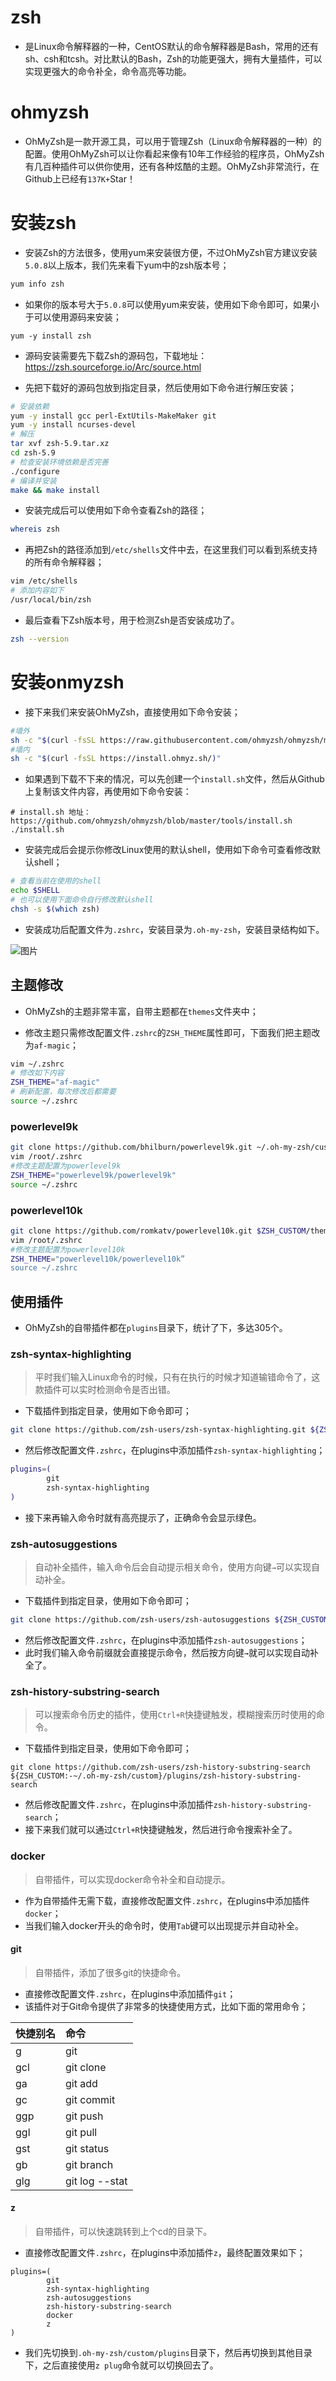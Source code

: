 # zsh

- 是Linux命令解释器的一种，CentOS默认的命令解释器是Bash，常用的还有sh、csh和tcsh。对比默认的Bash，Zsh的功能更强大，拥有大量插件，可以实现更强大的命令补全，命令高亮等功能。

# ohmyzsh

- OhMyZsh是一款开源工具，可以用于管理Zsh（Linux命令解释器的一种）的配置。使用OhMyZsh可以让你看起来像有10年工作经验的程序员，OhMyZsh有几百种插件可以供你使用，还有各种炫酷的主题。OhMyZsh非常流行，在Github上已经有`137K+`Star！

# 安装zsh

- 安装Zsh的方法很多，使用yum来安装很方便，不过OhMyZsh官方建议安装`5.0.8`以上版本，我们先来看下yum中的zsh版本号；

```sh
yum info zsh
```

- 如果你的版本号大于`5.0.8`可以使用yum来安装，使用如下命令即可，如果小于可以使用源码来安装；

```
yum -y install zsh
```

- 源码安装需要先下载Zsh的源码包，下载地址：https://zsh.sourceforge.io/Arc/source.html

- 先把下载好的源码包放到指定目录，然后使用如下命令进行解压安装；

```sh
# 安装依赖
yum -y install gcc perl-ExtUtils-MakeMaker git
yum -y install ncurses-devel
# 解压
tar xvf zsh-5.9.tar.xz
cd zsh-5.9
# 检查安装环境依赖是否完善
./configure
# 编译并安装
make && make install
```

- 安装完成后可以使用如下命令查看Zsh的路径；

```sh
whereis zsh
```

- 再把Zsh的路径添加到`/etc/shells`文件中去，在这里我们可以看到系统支持的所有命令解释器；

```sh
vim /etc/shells 
# 添加内容如下
/usr/local/bin/zsh
```

- 最后查看下Zsh版本号，用于检测Zsh是否安装成功了。

```sh
zsh --version
```

# 安装onmyzsh

- 接下来我们来安装OhMyZsh，直接使用如下命令安装；

```sh
#墙外
sh -c "$(curl -fsSL https://raw.githubusercontent.com/ohmyzsh/ohmyzsh/master/tools/install.sh)"
#墙内
sh -c "$(curl -fsSL https://install.ohmyz.sh/)"
```

- 如果遇到下载不下来的情况，可以先创建一个`install.sh`文件，然后从Github上复制该文件内容，再使用如下命令安装：

```
# install.sh 地址：https://github.com/ohmyzsh/ohmyzsh/blob/master/tools/install.sh
./install.sh
```

- 安装完成后会提示你修改Linux使用的默认shell，使用如下命令可查看修改默认shell；

```sh
# 查看当前在使用的shell
echo $SHELL
# 也可以使用下面命令自行修改默认shell
chsh -s $(which zsh)
```

- 安装成功后配置文件为`.zshrc`，安装目录为`.oh-my-zsh`，安装目录结构如下。

![图片](https://raw.githubusercontent.com/hangx969/upload-images-md/main/202401081016712.png)

## 主题修改

- OhMyZsh的主题非常丰富，自带主题都在`themes`文件夹中；

- 修改主题只需修改配置文件`.zshrc`的`ZSH_THEME`属性即可，下面我们把主题改为`af-magic`；

```sh
vim ~/.zshrc
# 修改如下内容
ZSH_THEME="af-magic"
# 刷新配置，每次修改后都需要
source ~/.zshrc
```

### powerlevel9k

~~~sh
git clone https://github.com/bhilburn/powerlevel9k.git ~/.oh-my-zsh/custom/themes/powerlevel9k
vim /root/.zshrc
#修改主题配置为powerlevel9k
ZSH_THEME="powerlevel9k/powerlevel9k"
source ~/.zshrc
~~~

### powerlevel10k

```sh
git clone https://github.com/romkatv/powerlevel10k.git $ZSH_CUSTOM/themes/powerlevel10k
vim /root/.zshrc
#修改主题配置为powerlevel10k
ZSH_THEME="powerlevel10k/powerlevel10k”
source ~/.zshrc
```

## 使用插件

- OhMyZsh的自带插件都在`plugins`目录下，统计了下，多达305个。

### zsh-syntax-highlighting

> 平时我们输入Linux命令的时候，只有在执行的时候才知道输错命令了，这款插件可以实时检测命令是否出错。

- 下载插件到指定目录，使用如下命令即可；

```sh
git clone https://github.com/zsh-users/zsh-syntax-highlighting.git ${ZSH_CUSTOM:-~/.oh-my-zsh/custom}/plugins/zsh-syntax-highlighting
```

- 然后修改配置文件`.zshrc`，在plugins中添加插件`zsh-syntax-highlighting`；

```sh
plugins=(
        git
        zsh-syntax-highlighting
)
```

- 接下来再输入命令时就有高亮提示了，正确命令会显示绿色。

### zsh-autosuggestions

> 自动补全插件，输入命令后会自动提示相关命令，使用方向键`→`可以实现自动补全。

- 下载插件到指定目录，使用如下命令即可；

```sh
git clone https://github.com/zsh-users/zsh-autosuggestions ${ZSH_CUSTOM:-~/.oh-my-zsh/custom}/plugins/zsh-autosuggestions
```

- 然后修改配置文件`.zshrc`，在plugins中添加插件`zsh-autosuggestions`；
- 此时我们输入命令前缀就会直接提示命令，然后按方向键`→`就可以实现自动补全了。

### zsh-history-substring-search

> 可以搜索命令历史的插件，使用`Ctrl+R`快捷键触发，模糊搜索历时使用的命令。

- 下载插件到指定目录，使用如下命令即可；

```
git clone https://github.com/zsh-users/zsh-history-substring-search ${ZSH_CUSTOM:-~/.oh-my-zsh/custom}/plugins/zsh-history-substring-search
```

- 然后修改配置文件`.zshrc`，在plugins中添加插件`zsh-history-substring-search`；
- 接下来我们就可以通过`Ctrl+R`快捷键触发，然后进行命令搜索补全了。

### docker

> 自带插件，可以实现docker命令补全和自动提示。

- 作为自带插件无需下载，直接修改配置文件`.zshrc`，在plugins中添加插件`docker`；
- 当我们输入docker开头的命令时，使用`Tab`键可以出现提示并自动补全。

#### git

> 自带插件，添加了很多git的快捷命令。

- 直接修改配置文件`.zshrc`，在plugins中添加插件`git`；
- 该插件对于Git命令提供了非常多的快捷使用方式，比如下面的常用命令；

| 快捷别名 | 命令           |
| :------- | :------------- |
| g        | git            |
| gcl      | git clone      |
| ga       | git add        |
| gc       | git commit     |
| ggp      | git push       |
| ggl      | git pull       |
| gst      | git status     |
| gb       | git branch     |
| glg      | git log --stat |

#### z

> 自带插件，可以快速跳转到上个cd的目录下。

- 直接修改配置文件`.zshrc`，在plugins中添加插件`z`，最终配置效果如下；

```
plugins=(
        git
        zsh-syntax-highlighting
        zsh-autosuggestions
        zsh-history-substring-search
        docker
        z
)
```

- 我们先切换到`.oh-my-zsh/custom/plugins`目录下，然后再切换到其他目录下，之后直接使用`z plug`命令就可以切换回去了。